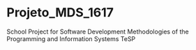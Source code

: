 # Projeto_MDS_1617
School Project for Software Development Methodologies of the Programming and Information Systems TeSP
